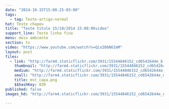 ```yaml
---
date: "2014-10-15T15:08:25-03:00"
tags:
  - tag: Teste-artigo-normal
hat: Teste chapeu
title: "Teste titulo 15/10/2014 15:08:06video"
support_line: Teste linha fina
menu: meio ambiente
section: tv
video: "https://www.youtube.com/watch?v=QixID6N6ImM"
layout: post
files:
  - link: "http://farm4.staticflickr.com/3931/15544846152_cd6542644e_b.jpg"
    thumbnail: "http://farm4.staticflickr.com/3931/15544846152_cd6542644e_t.jpg"
    medium: "http://farm4.staticflickr.com/3931/15544846152_cd6542644e_z.jpg"
    small: "http://farm4.staticflickr.com/3931/15544846152_cd6542644e_n.jpg"
    title: mst_capa.png
    $$hashKey: 02R
published: false
images_hd: "http://farm4.staticflickr.com/3931/15544846152_cd6542644e_n.jpg"

---
```

